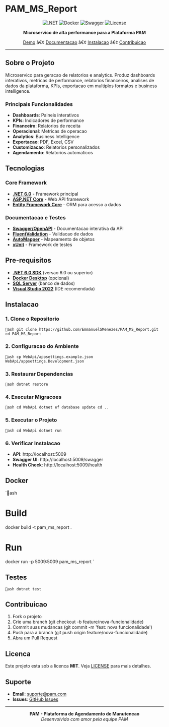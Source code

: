 # PAM_MS_Report

<div align="center">

[![.NET](https://img.shields.io/badge/.NET-6.0-512BD4?style=for-the-badge&logo=dotnet)](https://dotnet.microsoft.com/)
[![Docker](https://img.shields.io/badge/Docker-Ready-2496ED?style=for-the-badge&logo=docker)](https://www.docker.com/)
[![Swagger](https://img.shields.io/badge/Swagger-API%20Docs-85EA2D?style=for-the-badge&logo=swagger)](https://swagger.io/)
[![License](https://img.shields.io/badge/License-MIT-green.svg?style=for-the-badge)](LICENSE)

**Microservico de alta performance para a Plataforma PAM**

[Demo](#demo) â€¢ [Documentacao](#documentacao) â€¢ [Instalacao](#instalacao) â€¢ [Contribuicao](#contribuicao)

</div>

---

## Sobre o Projeto

Microservico para geracao de relatorios e analytics. Produz dashboards interativos, metricas de performance, relatorios financeiros, analises de dados da plataforma, KPIs, exportacao em multiplos formatos e business intelligence.

### Principais Funcionalidades

- **Dashboards**: Paineis interativos
- **KPIs**: Indicadores de performance
- **Financeiro**: Relatorios de receita
- **Operacional**: Metricas de operacao
- **Analytics**: Business Intelligence
- **Exportacao**: PDF, Excel, CSV
- **Customizacao**: Relatorios personalizados
- **Agendamento**: Relatorios automaticos

## Tecnologias

### Core Framework
- **[.NET 6.0](https://dotnet.microsoft.com/)** - Framework principal
- **[ASP.NET Core](https://docs.microsoft.com/aspnet/core/)** - Web API framework
- **[Entity Framework Core](https://docs.microsoft.com/ef/core/)** - ORM para acesso a dados

### Documentacao e Testes
- **[Swagger/OpenAPI](https://swagger.io/)** - Documentacao interativa da API
- **[FluentValidation](https://fluentvalidation.net/)** - Validacao de dados
- **[AutoMapper](https://automapper.org/)** - Mapeamento de objetos
- **[xUnit](https://xunit.net/)** - Framework de testes

## Pre-requisitos

- **[.NET 6.0 SDK](https://dotnet.microsoft.com/download/dotnet/6.0)** (versao 6.0 ou superior)
- **[Docker Desktop](https://www.docker.com/products/docker-desktop)** (opcional)
- **[SQL Server](https://www.microsoft.com/sql-server)** (banco de dados)
- **[Visual Studio 2022](https://visualstudio.microsoft.com/)** (IDE recomendada)

## Instalacao

### 1. Clone o Repositorio

`ash
git clone https://github.com/EmmanuelSMenezes/PAM_MS_Report.git
cd PAM_MS_Report
`

### 2. Configuracao do Ambiente

`ash
cp WebApi/appsettings.example.json WebApi/appsettings.Development.json
`

### 3. Restaurar Dependencias

`ash
dotnet restore
`

### 4. Executar Migracoes

`ash
cd WebApi
dotnet ef database update
cd ..
`

### 5. Executar o Projeto

`ash
cd WebApi
dotnet run
`

### 6. Verificar Instalacao

- **API**: http://localhost:5009
- **Swagger UI**: http://localhost:5009/swagger
- **Health Check**: http://localhost:5009/health

## Docker

`ash
# Build
docker build -t pam_ms_report .

# Run
docker run -p 5009:5009 pam_ms_report
`

## Testes

`ash
dotnet test
`

## Contribuicao

1. Fork o projeto
2. Crie uma branch (git checkout -b feature/nova-funcionalidade)
3. Commit suas mudancas (git commit -m 'feat: nova funcionalidade')
4. Push para a branch (git push origin feature/nova-funcionalidade)
5. Abra um Pull Request

## Licenca

Este projeto esta sob a licenca **MIT**. Veja [LICENSE](LICENSE) para mais detalhes.

## Suporte

- **Email**: suporte@pam.com
- **Issues**: [GitHub Issues](https://github.com/EmmanuelSMenezes/PAM_MS_Report/issues)

---

<div align="center">

**PAM - Plataforma de Agendamento de Manutencao**  
*Desenvolvido com amor pela equipe PAM*

</div>